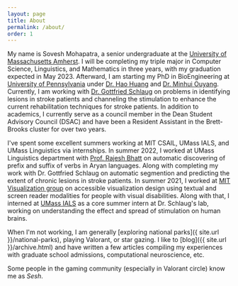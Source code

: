 ```yaml
---
layout: page
title: About
permalink: /about/
order: 1
---
```


My name is Sovesh Mohapatra, a senior undergraduate at the [University of Massachusetts Amherst](http://umass.edu/). I will be completing my triple major in Computer Science, Linguistics, and Mathematics in three years, with my graduation expected in May 2023. Afterward, I am starting my PhD in  BioEngineering at [University of Pennsylvania](https://be.seas.upenn.edu/) under [Dr. Hao Huang](https://www.med.upenn.edu/apps/faculty/index.php/g275/p8837947) and [Dr. Minhui Ouyang](https://www.med.upenn.edu/apps/faculty/index.php/g275/p8844108). Currently, I am working with [Dr. Gottfried Schlaug](http://profiles.umassmed.edu/display/22559132) on problems in identifying lesions in stroke patients and channeling the stimulation to enhance the current rehabilitation techniques for stroke patients. In addition to academics, I currently serve as a council member in the Dean Student Advisory Council (DSAC) and have been a Resident Assistant in the Brett-Brooks cluster for over two years.

I've spent some excellent summers working at MIT CSAIL, UMass IALS, and UMass Linguistics via internships. In summer 2022, I worked at UMass Linguistics department with [Prof. Rajesh Bhatt](https://www.umass.edu/linguistics/member/rajesh-bhatt) on automatic discovering of prefix and suffix of verbs in Aryan languages. Along with completing my work with Dr. Gottfried Schlaug on automatic segmention and predicting the extent of chronic lesions in stroke patients. In summer 2021, I worked at [MIT Visualization group](http://vis.csail.mit.edu/) on accessible visualization design using textual and screen reader modalities for people with visual disabilities. Along with that, I interned at [UMass IALS](https://www.umass.edu/ials/csi) as a core summer intern at Dr. Schlaug's lab, working on understanding the effect and spread of stimulation on human brains.

When I'm not working, I am generally [exploring national parks]({ site.url }}/national-parks), playing Valorant, or star gazing. I like to [blog]({{ site.url }}/archive.html) and have written a few articles compiling my experiences with graduate school admissions, computational neuroscience, etc.

Some people in the gaming community (especially in Valorant circle) know me as *Sesh*.
